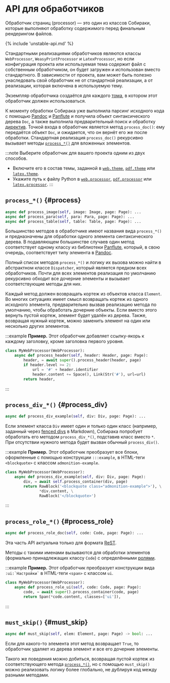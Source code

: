# API для обработчиков

Обработчик страниц (processor) — это один из классов Собираки, которые выполняют обработку содержимого перед финальным рендерингом файлов.

{% include 'unstable-api.md' %}

Стандартными реализациями обработчиков являются классы `WebProcessor`, `WeasyPrintProcessor` и `LatexProcessor`, но если конфигурация проекта или используемая тема содержит файл с собственным обработчиком, он будет загружен и использован вместо стандартного. В зависимости от проекта, вам может быть полезно унаследовать свой обработчик не от стандартной реализации, а от реализации, которая включена в используемую тему.

Экземпляр обработчика создаётся для каждого [тома](../11-overview/01-terms.md#volume), в котором этот обработчик должен использоваться.

К моменту обработки Собирака уже выполнила парсинг исходного кода с помощью [Pandoc](https://pandoc.org/) и [Panflute](http://scorreia.com/software/panflute/) и получила объект синтаксического дерева `Doc`, а также выполнила предварительный поиск и обработку [директив](../12-syntax/3-directives.md). Точкой входа в обработчик является метод `process_doc()`: ему передаётся объект `Doc`, и ожидается, что он вернёт его же после обработки. Стандартная реализация `process_doc()` рекурсивно вызывает методы [`process_*()`](#process) для вложенных элементов.

:::note
Выберите обработчик для вашего проекта одним из двух способов.

- Включите его в состав темы, заданной в [`web.theme`](1-configuration.md#web.theme), [`pdf.theme`](1-configuration.md#pdf.theme) или [`latex.theme`](1-configuration.md#latex.theme).
- Укажите путь к файлу Python в [`web.processor`](1-configuration.md#web.processor), [`pdf.processor`](1-configuration.md#pdf.processor) или [`latex.processor`](1-configuration.md#latex.processor).
:::

## `process_*()` {#process}

```python
async def process_image(self, image: Image, page: Page): ...
async def process_para(self, para: Para, page: Page): ...
async def process_table(self, table: Table, page: Page): ...
```

Большинство методов в обработчике имеют названия вида `process_*()` и предназначены для обработки одного элемента синтаксического дерева. В подавляющем большинстве случаев один метод соответствует одному классу из библиотеки [Panflute](http://scorreia.com/software/panflute/), который, в свою очередь, соответствует типу элемента в [Pandoc](https://pandoc.org/).

Полный список методов `process_*()` и логику их вызова можно найти в абстрактном классе `Dispatcher`, который является предком всех обработчиков. Почти для всех элементов реализация по умолчанию рекурсивно обходит все дочерние элементы и вызывает соответствующие методы для них.

Каждый метод должен возвращать кортеж из объектов класса `Element`. Во многих ситуациях имеет смысл возвращать кортеж из одного исходного элемента, предварительно вызвав реализацию метода по умолчанию, чтобы обработать дочерние объекты. Если вместо этого вернуть пустой кортеж, элемент будет удалён из дерева. Также, возвращая нужный кортеж, можно заменить элемент на один или несколько других элементов.

:::example
**Пример.** Этот обработчик добавляет ссылку-якорь к каждому заголовку, кроме заголовка первого уровня.

```python
class MyWebProcessor(WebProcessor):
    async def process_header(self, header: Header, page: Page):
        header, = await super().process_header(header, page)
        if header.level >= 2:
            url = '#' + header.identifier
            header.content += Space(), Link(Str('#'), url=url)
        return header,
```
:::

## `process_div_*()` {#process_div}

```python
async def process_div_example(self, div: Div, page: Page): ...
```

Если элемент класса `Div` имеет один и только один класс (например, заданный через [fenced divs](https://pandoc.org/MANUAL.html#extension-fenced_divs) в Markdown), Собирака попробует обработать его методом `process_div_*()`, подставив класс вместо `*`. При отсутствии нужного метода будет вызван обычный `process_div()`.

:::example
**Пример.** Этот обработчик преобразует все блоки, оформленные с помощью конструкции `:::example`, в HTML-теги `<blockquote>` с классом `admonition-example`.

```python
class MyWebProcessor(WebProcessor):
    async def process_div_example(self, div: Div, page: Page):
        div, = await self.process_container(div, page)
        return RawBlock('<blockquote class="admonition-example">'), \
               *div.content, \
               RawBlock('</blockquote>')
```
:::

## `process_role_*()` {#process_role}

```python
async def process_role_doc(self, code: Code, page: Page): ...
```

Эта часть API актуальна только для формата [ReST](../11-overview/92-rest.md).

Методы с такими именами вызываются для обработки элементов (формально принадлежащих классу `Code`) с определёнными [ролями](https://www.sphinx-doc.org/en/master/usage/restructuredtext/roles.html).

:::example
**Пример.** Этот обработчик преобразует конструкции вида `` :ui:`Настройки` `` в HTML-теги `<span>` с классом `ui`.

```python
class MyWebProcessor(WebProcessor):
    async def process_role_ui(self, code: Code, page: Page):
        code, = await super().process_container(code, page)
        return Span(*code.content, classes=['ui']),
```
:::

## `must_skip()` {#must_skip}

```python
async def must_skip(self, elem: Element, page: Page) -> bool: ...
```

Если для какого-то элемента этот метод возвращает `True`, то обработчик удаляет из дерева элемент и все его дочерние элементы.

Такого же поведения можно добиться, возвращая пустой кортеж из соответствующего метода [`process_*()`](#process), но с помощью `must_skip()` можно реализовать логику более глобально, не дублируя код между разными методами.